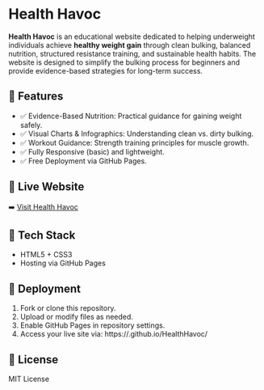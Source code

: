 
# Health Havoc

**Health Havoc** is an educational website dedicated to helping underweight individuals achieve **healthy weight gain** through clean bulking, balanced nutrition, structured resistance training, and sustainable health habits. The website is designed to simplify the bulking process for beginners and provide evidence-based strategies for long-term success.

## 🌟 Features
- ✅ Evidence-Based Nutrition: Practical guidance for gaining weight safely.
- ✅ Visual Charts & Infographics: Understanding clean vs. dirty bulking.
- ✅ Workout Guidance: Strength training principles for muscle growth.
- ✅ Fully Responsive (basic) and lightweight.
- ✅ Free Deployment via GitHub Pages.

## 🔗 Live Website
➡️ [Visit Health Havoc](https://aimingsurvival.github.io/HealthHavoc/)

## 📂 Tech Stack
- HTML5 + CSS3
- Hosting via GitHub Pages

## 🚀 Deployment
1. Fork or clone this repository.
2. Upload or modify files as needed.
3. Enable GitHub Pages in repository settings.
4. Access your live site via: https://<your-username>.github.io/HealthHavoc/

## 📜 License
MIT License
